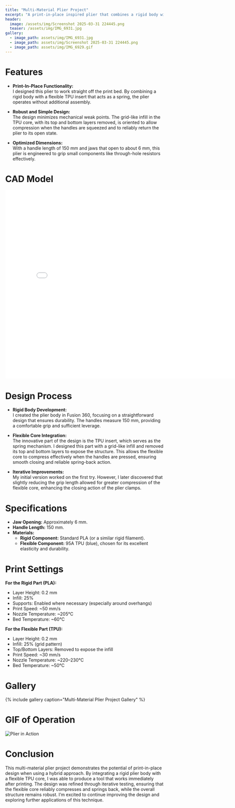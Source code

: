 ```yaml
---
title: "Multi-Material Plier Project"
excerpt: "A print-in-place inspired plier that combines a rigid body with a flexible TPU core for spring action."
header:
  image: /assets/img/Screenshot 2025-03-31 224445.png
  teaser: /assets/img/IMG_6931.jpg
gallery:
  - image_path: assets/img/IMG_6931.jpg
  - image_path: assets/img/Screenshot 2025-03-31 224445.png
  - image_path: assets/img/IMG_6929.gif
---
```


# Features

* **Print-In-Place Functionality:**  
  I designed this plier to work straight off the print bed. By combining a rigid body with a flexible TPU insert that acts as a spring, the plier operates without additional assembly.

* **Robust and Simple Design:**  
  The design minimizes mechanical weak points. The grid-like infill in the TPU core, with its top and bottom layers removed, is oriented to allow compression when the handles are squeezed and to reliably return the plier to its open state.

* **Optimized Dimensions:**  
  With a handle length of 150 mm and jaws that open to about 6 mm, this plier is engineered to grip small components like through-hole resistors effectively.

# CAD Model

<iframe src="YOUR_CAD_MODEL_EMBED_LINK" width="800" height="600" allowfullscreen="true" webkitallowfullscreen="true" mozallowfullscreen="true" frameborder="0"></iframe>

# Design Process

- **Rigid Body Development:**  
  I created the plier body in Fusion 360, focusing on a straightforward design that ensures durability. The handles measure 150 mm, providing a comfortable grip and sufficient leverage.

- **Flexible Core Integration:**  
  The innovative part of the design is the TPU insert, which serves as the spring mechanism. I designed this part with a grid-like infill and removed its top and bottom layers to expose the structure. This allows the flexible core to compress effectively when the handles are pressed, ensuring smooth closing and reliable spring-back action.

- **Iterative Improvements:**  
  My initial version worked on the first try. However, I later discovered that slightly reducing the grip length allowed for greater compression of the flexible core, enhancing the closing action of the plier clamps.

# Specifications

* **Jaw Opening:** Approximately 6 mm.  
* **Handle Length:** 150 mm.  
* **Materials:**  
  - **Rigid Component:** Standard PLA (or a similar rigid filament).  
  - **Flexible Component:** 95A TPU (blue), chosen for its excellent elasticity and durability.

# Print Settings

**For the Rigid Part (PLA):**  
- Layer Height: 0.2 mm  
- Infill: 25%  
- Supports: Enabled where necessary (especially around overhangs)  
- Print Speed: ~50 mm/s  
- Nozzle Temperature: ~205°C  
- Bed Temperature: ~60°C  

**For the Flexible Part (TPU):**  
- Layer Height: 0.2 mm  
- Infill: 25% (grid pattern)  
- Top/Bottom Layers: Removed to expose the infill  
- Print Speed: ~30 mm/s  
- Nozzle Temperature: ~220–230°C  
- Bed Temperature: ~50°C  

# Gallery

{% include gallery caption="Multi-Material Plier Project Gallery" %}

# GIF of Operation

![Plier in Action](/assets/img/IMG_6929.gif)

# Conclusion

This multi-material plier project demonstrates the potential of print-in-place design when using a hybrid approach. By integrating a rigid plier body with a flexible TPU core, I was able to produce a tool that works immediately after printing. The design was refined through iterative testing, ensuring that the flexible core reliably compresses and springs back, while the overall structure remains robust. I’m excited to continue improving the design and exploring further applications of this technique.
